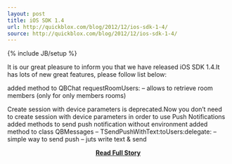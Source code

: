 ```yaml
---
layout: post
title: iOS SDK 1.4
url: http://quickblox.com/blog/2012/12/ios-sdk-1-4/
source: http://quickblox.com/blog/2012/12/ios-sdk-1-4/
---
```

{% include JB/setup %}<p>It is our great pleasure to inform you that we have released iOS SDK 1.4.It has lots of new great features, please follow list below:
 
 added method to QBChat requestRoomUsers: – allows to retrieve room members (only for only members rooms)
 
 Create session with device parameters is deprecated.Now you don’t need to create session with device parameters in order to use Push Notifications
 added methods to send push notification without environment
 added method to class QBMessages – TSendPushWithText:toUsers:delegate: – simple way to send push – juts write text & send</p>
<center><p><a href="http://quickblox.com/blog/2012/12/ios-sdk-1-4/" style='padding:25px; font-sze:18px; font-weight: bold;'>Read Full Story</a></p></center>
